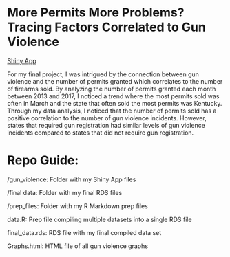 # More Permits More Problems? Tracing Factors Correlated to Gun Violence

[Shiny App](https://emilyaxelsen.shinyapps.io/gun_violence/)

For my final project, I was intrigued by the connection between gun violence and the number of permits granted which correlates to the number of firearms sold. By analyzing the number of permits granted each month between 2013 and 2017, I noticed a trend where the most permits sold was often in March and the state that often sold the most permits was Kentucky. Through my data analysis, I noticed that the number of permits sold has a positive correlation to the number of gun violence incidents. However, states that required gun registration had similar levels of gun violence incidents compared to states that did not require gun registration. 

# Repo Guide:

/gun_violence: Folder with my Shiny App files

/final data: Folder with my final RDS files

/prep_files: Folder with my R Markdown prep files

data.R: Prep file compiling multiple datasets into a single RDS file

final_data.rds: RDS file with my final compiled data set

Graphs.html: HTML file of all gun violence graphs
